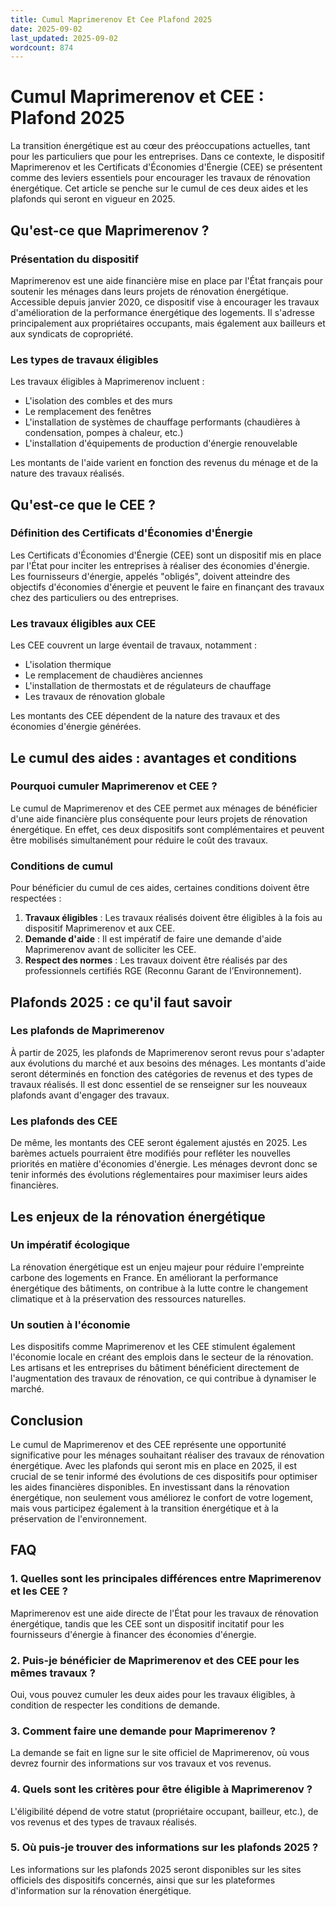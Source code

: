 ```yaml
---
title: Cumul Maprimerenov Et Cee Plafond 2025
date: 2025-09-02
last_updated: 2025-09-02
wordcount: 874
---
```


# Cumul Maprimerenov et CEE : Plafond 2025

La transition énergétique est au cœur des préoccupations actuelles, tant pour les particuliers que pour les entreprises. Dans ce contexte, le dispositif Maprimerenov et les Certificats d'Économies d'Énergie (CEE) se présentent comme des leviers essentiels pour encourager les travaux de rénovation énergétique. Cet article se penche sur le cumul de ces deux aides et les plafonds qui seront en vigueur en 2025.

## Qu'est-ce que Maprimerenov ?

### Présentation du dispositif

Maprimerenov est une aide financière mise en place par l'État français pour soutenir les ménages dans leurs projets de rénovation énergétique. Accessible depuis janvier 2020, ce dispositif vise à encourager les travaux d'amélioration de la performance énergétique des logements. Il s'adresse principalement aux propriétaires occupants, mais également aux bailleurs et aux syndicats de copropriété.

### Les types de travaux éligibles

Les travaux éligibles à Maprimerenov incluent :

- L'isolation des combles et des murs
- Le remplacement des fenêtres
- L'installation de systèmes de chauffage performants (chaudières à condensation, pompes à chaleur, etc.)
- L'installation d'équipements de production d'énergie renouvelable

Les montants de l'aide varient en fonction des revenus du ménage et de la nature des travaux réalisés.

## Qu'est-ce que le CEE ?

### Définition des Certificats d'Économies d'Énergie

Les Certificats d'Économies d'Énergie (CEE) sont un dispositif mis en place par l'État pour inciter les entreprises à réaliser des économies d'énergie. Les fournisseurs d'énergie, appelés "obligés", doivent atteindre des objectifs d'économies d'énergie et peuvent le faire en finançant des travaux chez des particuliers ou des entreprises.

### Les travaux éligibles aux CEE

Les CEE couvrent un large éventail de travaux, notamment :

- L'isolation thermique
- Le remplacement de chaudières anciennes
- L'installation de thermostats et de régulateurs de chauffage
- Les travaux de rénovation globale

Les montants des CEE dépendent de la nature des travaux et des économies d'énergie générées.

## Le cumul des aides : avantages et conditions

### Pourquoi cumuler Maprimerenov et CEE ?

Le cumul de Maprimerenov et des CEE permet aux ménages de bénéficier d'une aide financière plus conséquente pour leurs projets de rénovation énergétique. En effet, ces deux dispositifs sont complémentaires et peuvent être mobilisés simultanément pour réduire le coût des travaux.

### Conditions de cumul

Pour bénéficier du cumul de ces aides, certaines conditions doivent être respectées :

1. **Travaux éligibles** : Les travaux réalisés doivent être éligibles à la fois au dispositif Maprimerenov et aux CEE.
2. **Demande d'aide** : Il est impératif de faire une demande d'aide Maprimerenov avant de solliciter les CEE.
3. **Respect des normes** : Les travaux doivent être réalisés par des professionnels certifiés RGE (Reconnu Garant de l’Environnement).

## Plafonds 2025 : ce qu'il faut savoir

### Les plafonds de Maprimerenov

À partir de 2025, les plafonds de Maprimerenov seront revus pour s'adapter aux évolutions du marché et aux besoins des ménages. Les montants d'aide seront déterminés en fonction des catégories de revenus et des types de travaux réalisés. Il est donc essentiel de se renseigner sur les nouveaux plafonds avant d'engager des travaux.

### Les plafonds des CEE

De même, les montants des CEE seront également ajustés en 2025. Les barèmes actuels pourraient être modifiés pour refléter les nouvelles priorités en matière d'économies d'énergie. Les ménages devront donc se tenir informés des évolutions réglementaires pour maximiser leurs aides financières.

## Les enjeux de la rénovation énergétique

### Un impératif écologique

La rénovation énergétique est un enjeu majeur pour réduire l'empreinte carbone des logements en France. En améliorant la performance énergétique des bâtiments, on contribue à la lutte contre le changement climatique et à la préservation des ressources naturelles.

### Un soutien à l'économie

Les dispositifs comme Maprimerenov et les CEE stimulent également l'économie locale en créant des emplois dans le secteur de la rénovation. Les artisans et les entreprises du bâtiment bénéficient directement de l'augmentation des travaux de rénovation, ce qui contribue à dynamiser le marché.

## Conclusion

Le cumul de Maprimerenov et des CEE représente une opportunité significative pour les ménages souhaitant réaliser des travaux de rénovation énergétique. Avec les plafonds qui seront mis en place en 2025, il est crucial de se tenir informé des évolutions de ces dispositifs pour optimiser les aides financières disponibles. En investissant dans la rénovation énergétique, non seulement vous améliorez le confort de votre logement, mais vous participez également à la transition énergétique et à la préservation de l'environnement.

## FAQ

### 1. Quelles sont les principales différences entre Maprimerenov et les CEE ?

Maprimerenov est une aide directe de l'État pour les travaux de rénovation énergétique, tandis que les CEE sont un dispositif incitatif pour les fournisseurs d'énergie à financer des économies d'énergie.

### 2. Puis-je bénéficier de Maprimerenov et des CEE pour les mêmes travaux ?

Oui, vous pouvez cumuler les deux aides pour les travaux éligibles, à condition de respecter les conditions de demande.

### 3. Comment faire une demande pour Maprimerenov ?

La demande se fait en ligne sur le site officiel de Maprimerenov, où vous devrez fournir des informations sur vos travaux et vos revenus.

### 4. Quels sont les critères pour être éligible à Maprimerenov ?

L'éligibilité dépend de votre statut (propriétaire occupant, bailleur, etc.), de vos revenus et des types de travaux réalisés.

### 5. Où puis-je trouver des informations sur les plafonds 2025 ?

Les informations sur les plafonds 2025 seront disponibles sur les sites officiels des dispositifs concernés, ainsi que sur les plateformes d'information sur la rénovation énergétique.